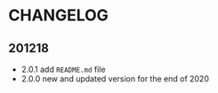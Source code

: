 # CHANGELOG

## 201218
- 2.0.1 add `README.md` file
- 2.0.0 new and updated version for the end of 2020